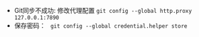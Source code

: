 - Git同步不成功:
修改代理配置
`git config --global http.proxy 127.0.0.1:7890`
- 保存密码：
` git config --global credential.helper store`
